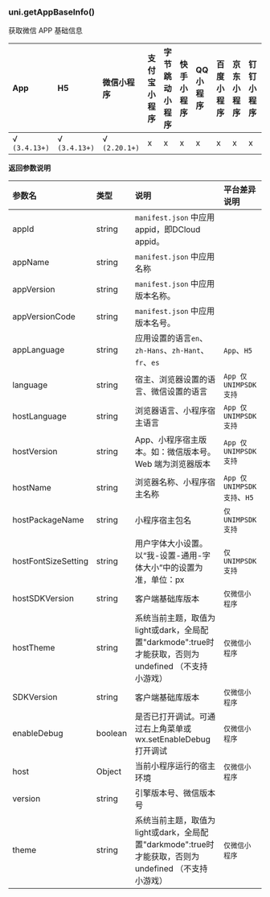 ### uni.getAppBaseInfo()

获取微信 APP 基础信息

|App|H5|微信小程序|支付宝小程序|字节跳动小程序|快手小程序|QQ小程序|百度小程序|京东小程序|钉钉小程序|飞书小程序|
|:-|:-|:-|:-|:-|:-|:-|:-|:-|:-|:-|
|√ `(3.4.13+)`|√ `(3.4.13+)`|√ `(2.20.1+)`|x|x|x|x|x|x|x|x|

**返回参数说明**

|参数名|类型|说明|平台差异说明|
|:-|:-|:-|:-|
|appId|string|`manifest.json` 中应用appid，即DCloud appid。	||
|appName|string|`manifest.json` 中应用名称	||
|appVersion|string|`manifest.json` 中应用版本名称。||
|appVersionCode|string|`manifest.json` 中应用版本名号。||
|appLanguage|string|应用设置的语言`en`、`zh-Hans`、`zh-Hant`、`fr`、`es`|`App`、`H5`|
|language|string|宿主、浏览器设置的语言、微信设置的语言|`App 仅 UNIMPSDK 支持`|
|hostLanguage|string|浏览器语言、小程序宿主语言|`App 仅 UNIMPSDK 支持`|
|hostVersion|string|App、小程序宿主版本。如：微信版本号。Web 端为浏览器版本|`App 仅 UNIMPSDK 支持`|
|hostName|string|浏览器名称、小程序宿主名称|`App 仅 UNIMPSDK 支持`、`H5`|
|hostPackageName|string|小程序宿主包名|`仅 UNIMPSDK 支持`|
|hostFontSizeSetting|string|用户字体大小设置。以“我-设置-通用-字体大小”中的设置为准，单位：px|`仅 UNIMPSDK 支持`|
|hostSDKVersion|string|客户端基础库版本|`仅微信小程序`|
|hostTheme|string|系统当前主题，取值为light或dark，全局配置"darkmode":true时才能获取，否则为 undefined （不支持小游戏）|`仅微信小程序`|
|SDKVersion|string|客户端基础库版本|`仅微信小程序`|
|enableDebug|boolean|是否已打开调试。可通过右上角菜单或 wx.setEnableDebug 打开调试|`仅微信小程序`|
|host|Object|当前小程序运行的宿主环境|`仅微信小程序`|
|version|string|引擎版本号、微信版本号||
|theme|string|系统当前主题，取值为light或dark，全局配置"darkmode":true时才能获取，否则为 undefined （不支持小游戏）|`仅微信小程序`|